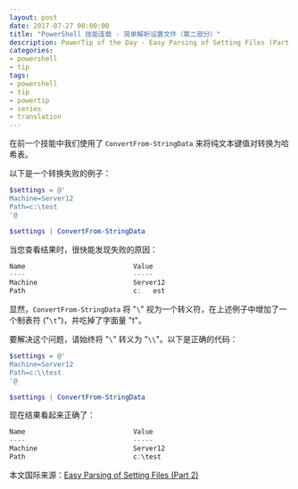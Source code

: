 ```yaml
---
layout: post
date: 2017-07-27 00:00:00
title: "PowerShell 技能连载 - 简单解析设置文件（第二部分）"
description: PowerTip of the Day - Easy Parsing of Setting Files (Part 2)
categories:
- powershell
- tip
tags:
- powershell
- tip
- powertip
- series
- translation
---
```

在前一个技能中我们使用了 `ConvertFrom-StringData` 来将纯文本键值对转换为哈希表。

以下是一个转换失败的例子：

```powershell
$settings = @'
Machine=Server12
Path=c:\test
'@

$settings | ConvertFrom-StringData
```

当您查看结果时，很快能发现失败的原因：

```powershell
Name                           Value
----                           -----
Machine                        Server12
Path                           c:	est
```

显然，`ConvertFrom-StringData` 将 "`\`" 视为一个转义符，在上述例子中增加了一个制表符 ("`\t`")，并吃掉了字面量 "t"。

要解决这个问题，请始终将 "`\`" 转义为 "`\\`"。以下是正确的代码：

```powershell
$settings = @'
Machine=Server12
Path=c:\\test
'@

$settings | ConvertFrom-StringData
```

现在结果看起来正确了：

```powershell
Name                           Value
----                           -----
Machine                        Server12
Path                           c:\test
```

<!--more-->
本文国际来源：[Easy Parsing of Setting Files (Part 2)](http://community.idera.com/powershell/powertips/b/tips/posts/easy-parsing-of-setting-files-part-2)
